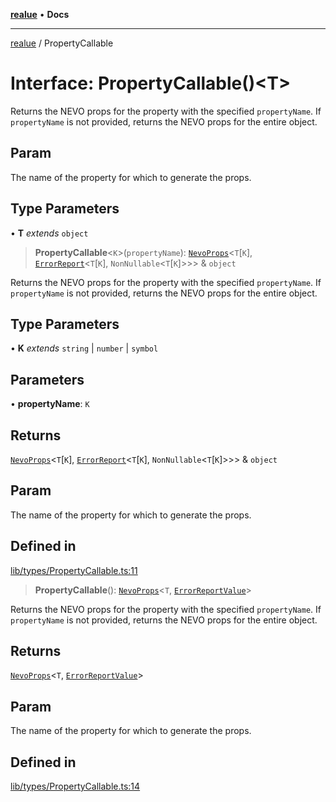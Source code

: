 [**realue**](../README.md) • **Docs**

***

[realue](../README.md) / PropertyCallable

# Interface: PropertyCallable()\<T\>

Returns the NEVO props for the property with the specified `propertyName`. If `propertyName` is not provided, returns the NEVO props for the entire object.

## Param

The name of the property for which to generate the props.

## Type Parameters

• **T** *extends* `object`

> **PropertyCallable**\<`K`\>(`propertyName`): [`NevoProps`](../type-aliases/NevoProps.md)\<`T`\[`K`\], [`ErrorReport`](../type-aliases/ErrorReport.md)\<`T`\[`K`\], `NonNullable`\<`T`\[`K`\]\>\>\> & `object`

Returns the NEVO props for the property with the specified `propertyName`. If `propertyName` is not provided, returns the NEVO props for the entire object.

## Type Parameters

• **K** *extends* `string` \| `number` \| `symbol`

## Parameters

• **propertyName**: `K`

## Returns

[`NevoProps`](../type-aliases/NevoProps.md)\<`T`\[`K`\], [`ErrorReport`](../type-aliases/ErrorReport.md)\<`T`\[`K`\], `NonNullable`\<`T`\[`K`\]\>\>\> & `object`

## Param

The name of the property for which to generate the props.

## Defined in

[lib/types/PropertyCallable.ts:11](https://github.com/nevoland/realue/blob/ed7bf05d18ab306716405186215c6769c3cbd8d7/lib/types/PropertyCallable.ts#L11)

> **PropertyCallable**(): [`NevoProps`](../type-aliases/NevoProps.md)\<`T`, [`ErrorReportValue`](../type-aliases/ErrorReportValue.md)\>

Returns the NEVO props for the property with the specified `propertyName`. If `propertyName` is not provided, returns the NEVO props for the entire object.

## Returns

[`NevoProps`](../type-aliases/NevoProps.md)\<`T`, [`ErrorReportValue`](../type-aliases/ErrorReportValue.md)\>

## Param

The name of the property for which to generate the props.

## Defined in

[lib/types/PropertyCallable.ts:14](https://github.com/nevoland/realue/blob/ed7bf05d18ab306716405186215c6769c3cbd8d7/lib/types/PropertyCallable.ts#L14)
